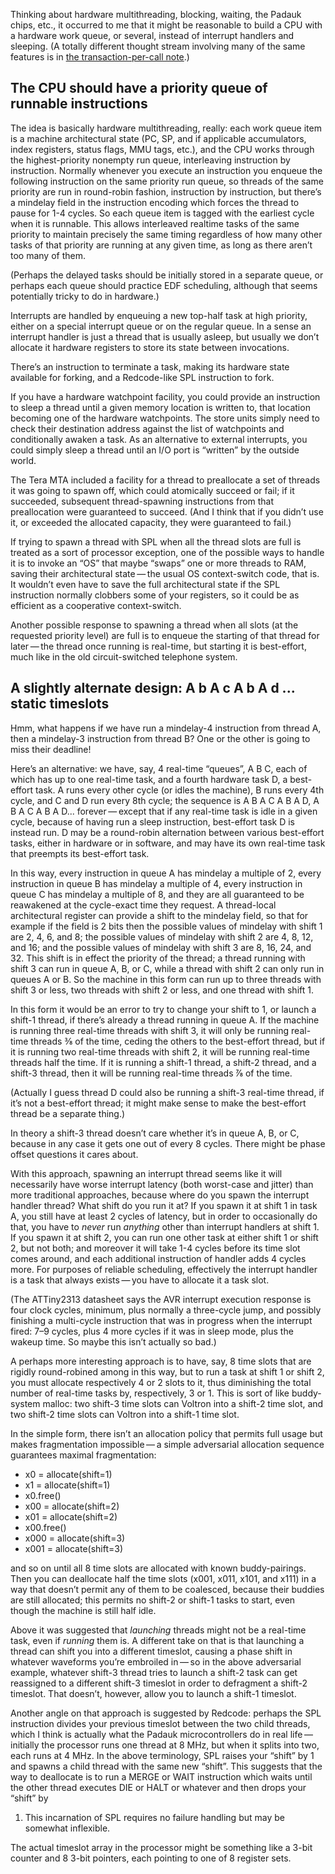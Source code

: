 Thinking about hardware multithreading, blocking, waiting, the Padauk
chips, etc., it occurred to me that it might be reasonable to build a
CPU with a hardware work queue, or several, instead of interrupt
handlers and sleeping.  (A totally different thought stream involving
many of the same features is in [the transaction-per-call
note](transaction-per-call.md).)

The CPU should have a priority queue of runnable instructions
-------------------------------------------------------------

The idea is basically hardware multithreading, really: each work queue
item is a machine architectural state (PC, SP, and if applicable
accumulators, index registers, status flags, MMU tags, etc.), and the
CPU works through the highest-priority nonempty run queue,
interleaving instruction by instruction.  Normally whenever you
execute an instruction you enqueue the following instruction on the
same priority run queue, so threads of the same priority are run in
round-robin fashion, instruction by instruction, but there’s a
mindelay field in the instruction encoding which forces the thread to
pause for 1-4 cycles.  So each queue item is tagged with the earliest
cycle when it is runnable.  This allows interleaved realtime tasks of
the same priority to maintain precisely the same timing regardless of
how many other tasks of that priority are running at any given time,
as long as there aren’t too many of them.

(Perhaps the delayed tasks should be initially stored in a separate
queue, or perhaps each queue should practice EDF scheduling, although
that seems potentially tricky to do in hardware.)

Interrupts are handled by enqueuing a new top-half task at high
priority, either on a special interrupt queue or on the regular queue.
In a sense an interrupt handler is just a thread that is usually
asleep, but usually we don’t allocate it hardware registers to store
its state between invocations.

There’s an instruction to terminate a task, making its hardware state
available for forking, and a Redcode-like SPL instruction to fork.

If you have a hardware watchpoint facility, you could provide an
instruction to sleep a thread until a given memory location is written
to, that location becoming one of the hardware watchpoints.  The store
units simply need to check their destination address against the list
of watchpoints and conditionally awaken a task.  As an alternative to
external interrupts, you could simply sleep a thread until an I/O port
is “written” by the outside world.

The Tera MTA included a facility for a thread to preallocate a set of
threads it was going to spawn off, which could atomically succeed or
fail; if it succeeded, subsequent thread-spawning instructions from
that preallocation were guaranteed to succeed.  (And I think that if
you didn’t use it, or exceeded the allocated capacity, they were
guaranteed to fail.)

If trying to spawn a thread with SPL when all the thread slots are
full is treated as a sort of processor exception, one of the possible
ways to handle it is to invoke an “OS” that maybe “swaps” one or more
threads to RAM, saving their architectural state — the usual OS
context-switch code, that is.  It wouldn’t even have to save the full
architectural state if the SPL instruction normally clobbers some of
your registers, so it could be as efficient as a cooperative
context-switch.

Another possible response to spawning a thread when all slots (at the
requested priority level) are full is to enqueue the starting of that
thread for later — the thread once running is real-time, but starting
it is best-effort, much like in the old circuit-switched telephone
system.

A slightly alternate design: A b A c A b A d ... static timeslots
-----------------------------------------------------------------

Hmm, what happens if we have run a mindelay-4 instruction from thread
A, then a mindelay-3 instruction from thread B?  One or the other is
going to miss their deadline!

Here’s an alternative: we have, say, 4 real-time “queues”, A B C, each
of which has up to one real-time task, and a fourth hardware task D, a
best-effort task.  A runs every other cycle (or idles the machine), B
runs every 4th cycle, and C and D run every 8th cycle; the sequence is
A B A C A B A D, A B A C A B A D... forever — except that if any
real-time task is idle in a given cycle, because of having run a sleep
instruction, best-effort task D is instead run.  D may be a
round-robin alternation between various best-effort tasks, either in
hardware or in software, and may have its own real-time task that
preempts its best-effort task.

In this way, every instruction in queue A has mindelay a multiple of
2, every instruction in queue B has mindelay a multiple of 4, every
instruction in queue C has mindelay a multiple of 8, and they are all
guaranteed to be reawakened at the cycle-exact time they request.  A
thread-local architectural register can provide a shift to the
mindelay field, so that for example if the field is 2 bits then the
possible values of mindelay with shift 1 are 2, 4, 6, and 8; the
possible values of mindelay with shift 2 are 4, 8, 12, and 16; and the
possible values of mindelay with shift 3 are 8, 16, 24, and 32.  This
shift is in effect the priority of the thread; a thread running with
shift 3 can run in queue A, B, or C, while a thread with shift 2 can
only run in queues A or B.  So the machine in this form can run up to
three threads with shift 3 or less, two threads with shift 2 or less,
and one thread with shift 1.

In this form it would be an error to try to change your shift to 1, or
launch a shift-1 thread, if there’s already a thread running in queue
A.  If the machine is running three real-time threads with shift 3, it
will only be running real-time threads ⅜ of the time, ceding the
others to the best-effort thread, but if it is running two real-time
threads with shift 2, it will be running real-time threads half the
time.  If it is running a shift-1 thread, a shift-2 thread, and a
shift-3 thread, then it will be running real-time threads ⅞ of the
time.

(Actually I guess thread D could also be running a shift-3 real-time
thread, if it’s not a best-effort thread; it might make sense to make
the best-effort thread be a separate thing.)

In theory a shift-3 thread doesn’t care whether it’s in queue A, B, or
C, because in any case it gets one out of every 8 cycles.  There might
be phase offset questions it cares about.

With this approach, spawning an interrupt thread seems like it will
necessarily have worse interrupt latency (both worst-case and jitter)
than more traditional approaches, because where do you spawn the
interrupt handler thread?  What shift do you run it at?  If you spawn
it at shift 1 in task A, you still have at least 2 cycles of latency,
but in order to occasionally do that, you have to *never* run
*anything* other than interrupt handlers at shift 1.  If you spawn it
at shift 2, you can run one other task at either shift 1 or shift 2,
but not both; and moreover it will take 1-4 cycles before its time
slot comes around, and each additional instruction of handler adds 4
cycles more.  For purposes of reliable scheduling, effectively the
interrupt handler is a task that always exists — you have to allocate
it a task slot.

(The ATTiny2313 datasheet says the AVR interrupt execution response is
four clock cycles, minimum, plus normally a three-cycle jump, and
possibly finishing a multi-cycle instruction that was in progress when
the interrupt fired: 7–9 cycles, plus 4 more cycles if it was in sleep
mode, plus the wakeup time.  So maybe this isn’t actually so bad.)

A perhaps more interesting approach is to have, say, 8 time slots that
are rigidly round-robined among in this way, but to run a task at
shift 1 or shift 2, you must allocate respectively 4 or 2 slots to it,
thus diminishing the total number of real-time tasks by, respectively,
3 or 1.  This is sort of like buddy-system malloc: two shift-3 time
slots can Voltron into a shift-2 time slot, and two shift-2 time slots
can Voltron into a shift-1 time slot.

In the simple form, there isn’t an allocation policy that permits full
usage but makes fragmentation impossible — a simple adversarial
allocation sequence guarantees maximal fragmentation:

- x0 = allocate(shift=1)
- x1 = allocate(shift=1)
- x0.free()
- x00 = allocate(shift=2)
- x01 = allocate(shift=2)
- x00.free()
- x000 = allocate(shift=3)
- x001 = allocate(shift=3)

and so on until all 8 time slots are allocated with known
buddy-pairings.  Then you can deallocate half the time slots (x001,
x011, x101, and x111) in a way that doesn’t permit any of them to be
coalesced, because their buddies are still allocated; this permits no
shift-2 or shift-1 tasks to start, even though the machine is still
half idle.

Above it was suggested that *launching* threads might not be a
real-time task, even if *running* them is.  A different take on that
is that launching a thread can shift you into a different timeslot,
causing a phase shift in whatever waveforms you’re embroiled in — so
in the above adversarial example, whatever shift-3 thread tries to
launch a shift-2 task can get reassigned to a different shift-3
timeslot in order to defragment a shift-2 timeslot.  That doesn’t,
however, allow you to launch a shift-1 timeslot.

Another angle on that approach is suggested by Redcode: perhaps the
SPL instruction divides your previous timeslot between the two child
threads, which I think is actually what the Padauk microcontrollers do
in real life — initially the processor runs one thread at 8 MHz, but
when it splits into two, each runs at 4 MHz.  In the above
terminology, SPL raises your “shift” by 1 and spawns a child thread
with the same new “shift”.  This suggests that the way to deallocate
is to run a MERGE or WAIT instruction which waits until the other
thread executes DIE or HALT or whatever and then drops your “shift” by
1.  This incarnation of SPL requires no failure handling but may be
somewhat inflexible.

The actual timeslot array in the processor might be something like a
3-bit counter and 8 3-bit pointers, each pointing to one of 8 register
sets.
